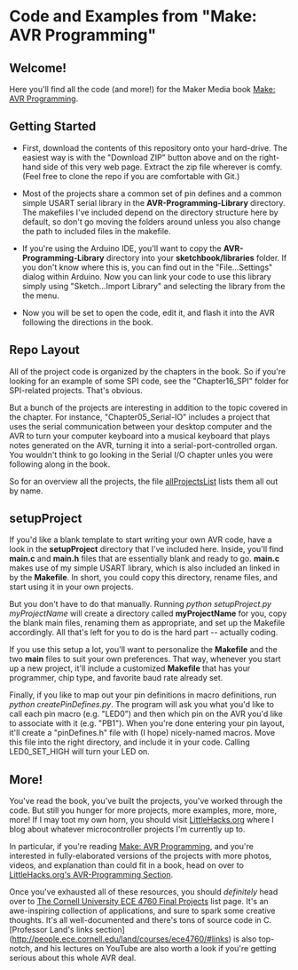 Code and Examples from "Make: AVR Programming"
==============================================

Welcome!
--------

Here you'll find all the code (and more!) for the Maker Media book 
 [Make: AVR Programming](http://shop.oreilly.com/product/0636920028161.do).


Getting Started
---------------

* First, download the contents of this repository onto your hard-drive.  The easiest way
  is with the "Download ZIP" button above and on the right-hand side of this very web
  page.  Extract the zip file wherever is comfy.  (Feel free to clone the repo if you 
  are comfortable with Git.)

* Most of the projects share a common set of pin defines and a common simple
  USART serial library in the **AVR-Programming-Library** directory.  The
  makefiles I've included depend on the directory structure here by default, so
  don't go moving the folders around unless you also change the path to
  included files in the makefile.  
  
* If you're using the Arduino IDE, you'll want to copy the **AVR-Programming-Library** directory
  into your **sketchbook/libraries** folder.  If you don't know where this is, you can find out in the 
  "File...Settings" dialog within Arduino.  Now you can link your code to use this library simply
  using "Sketch...Import Library" and selecting the library from the the menu.

* Now you will be set to open the code, edit it, and flash it into the AVR following the directions
  in the book.
  
  
Repo Layout
-----------

All of the project code is organized by the chapters in the book.  So if
you're looking for an example of some SPI code, see the "Chapter16_SPI" folder for 
SPI-related projects.  That's obvious.

But a bunch of the projects are interesting in addition to the topic covered in
the chapter.  For instance, "Chapter05_Serial-IO" includes a project that uses
the serial communication between your desktop computer and the AVR to turn your
computer keyboard into a musical keyboard that plays notes generated on the
AVR, turning it into a serial-port-controlled organ.  You wouldn't think to 
go looking in the Serial I/O chapter unles you were following along in the book. 

So for an overview all the projects, the file [allProjectsList](https://github.com/hexagon5un/AVR-Programming/blob/master/allProjectsList) lists them all out by name.  

setupProject
------------

If you'd like a blank template to start writing your own AVR code, 
have a look in the **setupProject** directory that I've included here. Inside, you'll find 
**main.c** and **main.h** files that are essentially blank and ready to go.  **main.c** 
makes use of my simple USART library, which is also included an linked in by the **Makefile**. 
In short, you could copy this directory, rename files, and start using it in your own projects.

But you don't have to do that manually.  Running *python setupProject.py
myProjectName* will create a directory called **myProjectName** for you, copy
the blank main files, renaming them as appropriate, and set up the Makefile
accordingly.  All that's left for you to do is the hard part -- actually
coding.  

If you use this setup a lot, you'll want to personalize the **Makefile** and
the two **main** files to suit your own preferences.  That way, whenever you
start up a new project, it'll include a customized **Makefile** that has your
programmer, chip type, and favorite baud rate already set.   

Finally, if you like to map out your pin definitions in macro definitions, run
*python createPinDefines.py*.  The program will ask you what you'd like to call
each pin macro (e.g. "LED0") and then which pin on the AVR you'd like to
associate with it (e.g. "PB1").  When you're done entering your pin layout,
it'll create a "pinDefines.h" file with (I hope) nicely-named macros.  Move
this file into the right directory, and include it in your code.  Calling
LED0_SET_HIGH will turn your LED on.


More!
-----

You've read the book, you've built the projects, you've worked through the code.
But still you hunger for more projects, more examples, more, more, more!
If I may toot my own horn, you should visit [LittleHacks.org](http://littlehacks.org)
where I blog about whatever microcontroller projects I'm currently up to.  

In particular, if you're reading
 [Make: AVR Programming](http://shop.oreilly.com/product/0636920028161.do), and
you're interested in fully-elaborated versions of the projects with more
photos, videos, and explanation than could fit in a book, head on over to
 [LittleHacks.org's AVR-Programming Section](http://littlehacks.org/AVR-Programming).  

Once you've exhausted all of these resources, you should *definitely* head over
to [The Cornell University ECE 4760 Final
Projects](http://people.ece.cornell.edu/land/courses/ece4760/FinalProjects/)
list page.  It's an awe-inspiring collection of applications, and sure to spark
some creative thoughts.  It's all well-documented and there's tons of source
code in C.  [Professor Land's links section]
(http://people.ece.cornell.edu/land/courses/ece4760/#links) is also top-notch,
and his lectures on YouTube are also worth a look if you're getting serious
about this whole AVR deal.  






